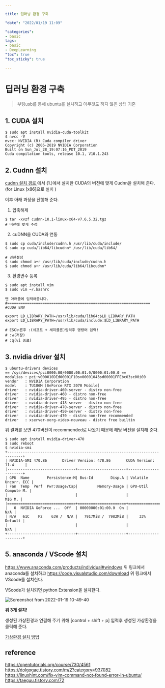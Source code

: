 ```yaml
---

title: 딥러닝 환경 구축 

"date": "2022/01/19 11:09"

"categories": 
- basic
tags:
- basic
- DeepLearning
"toc": true
"toc_sticky": true

---
```




# 딥러닝 환경 구축 

> 부팅usb를 통해 ubuntu를 설치하고 아무것도 하지 않은 상태 기준

## 1. CUDA 설치 
```
$ sudo apt install nvidia-cuda-toolkit
$ nvcc -V
nvcc: NVIDIA (R) Cuda compiler driver
Copyright (c) 2005-2019 NVIDIA Corporation
Built on Sun_Jul_28_19:07:16_PDT_2019
Cuda compilation tools, release 10.1, V10.1.243
```


## 2. Cudnn 설치 
[cudnn 설치 경로 ](https://developer.nvidia.com/rdp/cudnn-archive)에서 (1.)에서 설치한 CUDA의 버전에 맞게 Cudnn을 설치해 준다. (for Linux [x86]으로 설치 )

이후 아래 과정을 진행해 준다. 
 

1. 압축해제 
```
$ tar -xvzf cudnn-10.1-linux-x64-v7.6.5.32.tgz
# 버전에 맞게 수정 
```

2. cuDNN을 CUDA와 연동 
```
$ sudo cp cuda/include/cudnn.h /usr/lib/cuda/include/
$ sudo cp cuda/lib64/libcudnn* /usr/lib/cuda/lib64/

# 권한설정
$ sudo chmod a+r /usr/lib/cuda/include/cudnn.h 
$ sudo chmod a+r /usr/lib/cuda/lib64/libcudnn*
```

3. 환경변수 등록 
```
$ sudo apt install vim 
$ sudo vim ~/.bashrc

맨 아래줄에 입력해줍니다.
#=================================================================
#CUDA ENV

export LD_LIBRARY_PATH=/usr/lib/cuda/lib64:$LD_LIBRARY_PATH
export LD_LIBRARY_PATH=/usr/lib/cuda/include:$LD_LIBRARY_PATH

# ESC누른후 :(쉬프트 + 세미콜론)입력후 명령어 입력!
# :w(저장)
# :q(vi 종료) 
```

## 3. nvidia driver 설치 

```
$ ubuntu-drivers devices
== /sys/devices/pci0000:00/0000:00:01.0/0000:01:00.0 ==
modalias : pci:v000010DEd00001F10sv00001043sd00001FFEbc03sc00i00
vendor   : NVIDIA Corporation
model    : TU106M [GeForce RTX 2070 Mobile]
driver   : nvidia-driver-460-server - distro non-free
driver   : nvidia-driver-460 - distro non-free
driver   : nvidia-driver-495 - distro non-free
driver   : nvidia-driver-418-server - distro non-free
driver   : nvidia-driver-470-server - distro non-free
driver   : nvidia-driver-450-server - distro non-free
driver   : nvidia-driver-470 - distro non-free recommended
driver   : xserver-xorg-video-nouveau - distro free builtin
```
위 결과를 보면 470버전이 recommended로 나왔기 때문에 해당 버전을 설치해 준다. 

```
$ sudo apt install nvidia-driver-470
$ sudo reboot
$ nvidia-smi
+-----------------------------------------------------------------------------+
| NVIDIA-SMI 470.86       Driver Version: 470.86       CUDA Version: 11.4     |
|-------------------------------+----------------------+----------------------+
| GPU  Name        Persistence-M| Bus-Id        Disp.A | Volatile Uncorr. ECC |
| Fan  Temp  Perf  Pwr:Usage/Cap|         Memory-Usage | GPU-Util  Compute M. |
|                               |                      |               MIG M. |
|===============================+======================+======================|
|   0  NVIDIA GeForce ...  Off  | 00000000:01:00.0  On |                  N/A |
| N/A   61C    P2    63W /  N/A |   7917MiB /  7982MiB |     33%      Default |
|                               |                      |                  N/A |
+-------------------------------+----------------------+----------------------+
```

## 5. anaconda / VScode 설치 

https://www.anaconda.com/products/individual#windows
위 링크에서 anaconda를 설치하고 
https://code.visualstudio.com/download
위 링크에서 VScode를 설치한다. 

VScode가 설치되면 python Extension을 설치한다. 

![Screenshot from 2022-01-19 10-49-40](https://user-images.githubusercontent.com/77032455/150048493-3f883d1d-40fb-4c05-9242-5c56fe6117bf.png)

**위 3개 설치!**

생성된 가상환경과 연결해 주기 위해 
[control + shift + p] 입력후 생성된 가상환경을 클릭해 준다. 

[가상환경 설치 방법](https://qpwoei1222.tistory.com/5)








## reference 
https://opentutorials.org/course/730/4561
https://dolgogae.tistory.com/m/2?category=937082
https://linuxhint.com/fix-vim-command-not-found-error-in-ubuntu/
https://taeguu.tistory.com/72
